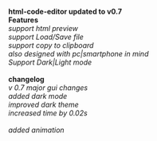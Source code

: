 **html-code-editor updated to v0.7** 
<br>
**Features**
<br>
_support html preview_
<br>
_support Load/Save file_
<br>
_support copy to clipboard_
<br>
_also designed with pc|smartphone in mind_
<br>
_Support Dark|Light mode_  
<Br>
**changelog**
 <br>
 _v 0.7 major gui changes_
<br>
_added dark mode_
<br>
_improved dark theme_
<br>
_increased time by 0.02s_                                                                                                                             
<br>
_added animation_                                                                          
